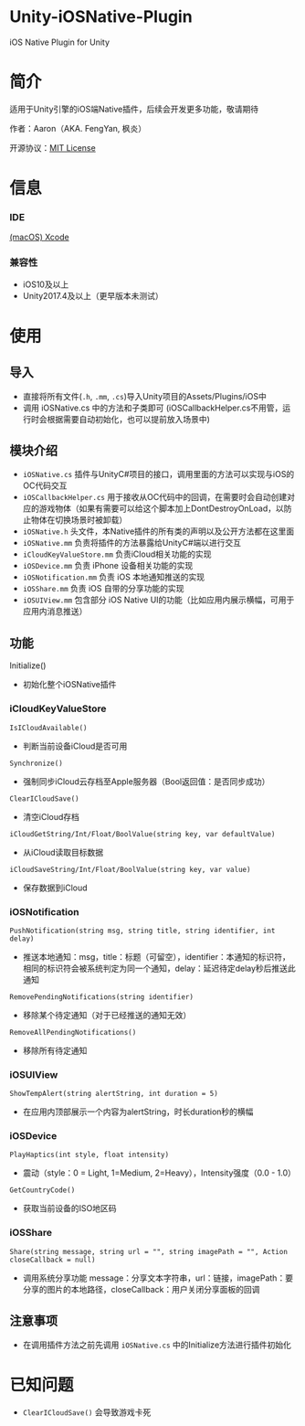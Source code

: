# Unity-iOSNative-Plugin
 iOS Native Plugin for Unity

# 简介
适用于Unity引擎的iOS端Native插件，后续会开发更多功能，敬请期待

作者：Aaron（AKA. FengYan, 枫炎）

开源协议：[MIT License](https://github.com/Aaron8052/Unity-iOSNative-Plugin/blob/main/LICENSE)

# 信息

### IDE
[(macOS) Xcode](https://developer.apple.com/download/all/?q=Xcode)

### 兼容性
- iOS10及以上
- Unity2017.4及以上（更早版本未测试）

# 使用
## 导入
- 直接将所有文件(`.h`, `.mm`, `.cs`)导入Unity项目的Assets/Plugins/iOS中
- 调用 iOSNative.cs 中的方法和子类即可 (iOSCallbackHelper.cs不用管，运行时会根据需要自动初始化，也可以提前放入场景中)

## 模块介绍
- `iOSNative.cs` 插件与UnityC#项目的接口，调用里面的方法可以实现与iOS的OC代码交互
- `iOSCallbackHelper.cs` 用于接收从OC代码中的回调，在需要时会自动创建对应的游戏物体（如果有需要可以给这个脚本加上DontDestroyOnLoad，以防止物体在切换场景时被卸载）
- `iOSNative.h` 头文件，本Native插件的所有类的声明以及公开方法都在这里面
- `iOSNative.mm` 负责将插件的方法暴露给UnityC#端以进行交互
- `iCloudKeyValueStore.mm` 负责iCloud相关功能的实现
- `iOSDevice.mm` 负责 iPhone 设备相关功能的实现
- `iOSNotification.mm` 负责 iOS 本地通知推送的实现
- `iOSShare.mm` 负责 iOS 自带的分享功能的实现
- `iOSUIView.mm` 包含部分 iOS Native UI的功能（比如应用内展示横幅，可用于应用内消息推送）

## 功能
Initialize()

- 初始化整个iOSNative插件

### iCloudKeyValueStore

`IsICloudAvailable()`

- 判断当前设备iCloud是否可用

`Synchronize()`

- 强制同步iCloud云存档至Apple服务器（Bool返回值：是否同步成功）

`ClearICloudSave()`

- 清空iCloud存档

`iCloudGetString/Int/Float/BoolValue(string key, var defaultValue)`

- 从iCloud读取目标数据

`iCloudSaveString/Int/Float/BoolValue(string key, var value)`

- 保存数据到iCloud

### iOSNotification
`PushNotification(string msg, string title, string identifier, int delay)`

- 推送本地通知：msg，title：标题（可留空），identifier：本通知的标识符，相同的标识符会被系统判定为同一个通知，delay：延迟待定delay秒后推送此通知

`RemovePendingNotifications(string identifier)`

- 移除某个待定通知（对于已经推送的通知无效）

`RemoveAllPendingNotifications()`

- 移除所有待定通知

### iOSUIView
`ShowTempAlert(string alertString, int duration = 5)`

- 在应用内顶部展示一个内容为alertString，时长duration秒的横幅

### iOSDevice
`PlayHaptics(int style, float intensity)`

- 震动（style：0 = Light, 1=Medium, 2=Heavy），Intensity强度（0.0 - 1.0）

`GetCountryCode()`

- 获取当前设备的ISO地区码

### iOSShare

`Share(string message, string url = "", string imagePath = "", Action closeCallback = null)`

- 调用系统分享功能 message：分享文本字符串，url：链接，imagePath：要分享的图片的本地路径，closeCallback：用户关闭分享面板的回调

## 注意事项
- 在调用插件方法之前先调用 `iOSNative.cs` 中的Initialize方法进行插件初始化

# 已知问题
- `ClearICloudSave()` 会导致游戏卡死
